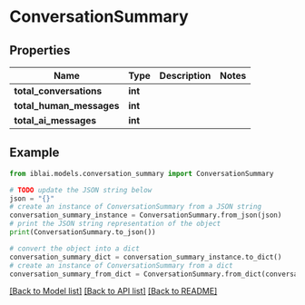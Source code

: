# ConversationSummary


## Properties

Name | Type | Description | Notes
------------ | ------------- | ------------- | -------------
**total_conversations** | **int** |  | 
**total_human_messages** | **int** |  | 
**total_ai_messages** | **int** |  | 

## Example

```python
from iblai.models.conversation_summary import ConversationSummary

# TODO update the JSON string below
json = "{}"
# create an instance of ConversationSummary from a JSON string
conversation_summary_instance = ConversationSummary.from_json(json)
# print the JSON string representation of the object
print(ConversationSummary.to_json())

# convert the object into a dict
conversation_summary_dict = conversation_summary_instance.to_dict()
# create an instance of ConversationSummary from a dict
conversation_summary_from_dict = ConversationSummary.from_dict(conversation_summary_dict)
```
[[Back to Model list]](../README.md#documentation-for-models) [[Back to API list]](../README.md#documentation-for-api-endpoints) [[Back to README]](../README.md)


